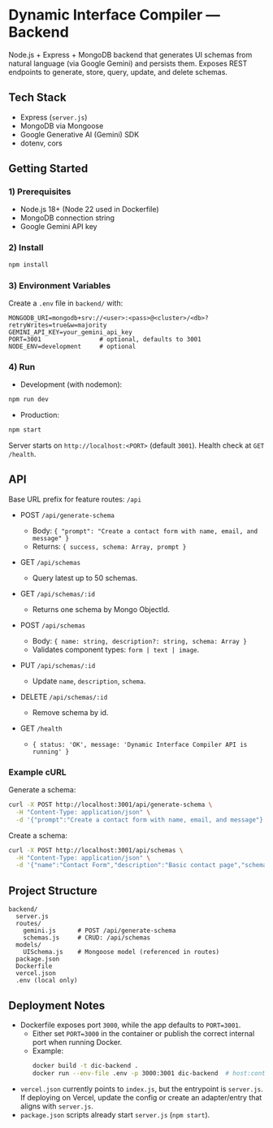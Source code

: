 # Dynamic Interface Compiler — Backend

Node.js + Express + MongoDB backend that generates UI schemas from natural language (via Google Gemini) and persists them. Exposes REST endpoints to generate, store, query, update, and delete schemas.

## Tech Stack
- Express (`server.js`)
- MongoDB via Mongoose
- Google Generative AI (Gemini) SDK
- dotenv, cors

## Getting Started

### 1) Prerequisites
- Node.js 18+ (Node 22 used in Dockerfile)
- MongoDB connection string
- Google Gemini API key

### 2) Install
```bash
npm install
```

### 3) Environment Variables
Create a `.env` file in `backend/` with:
```
MONGODB_URI=mongodb+srv://<user>:<pass>@<cluster>/<db>?retryWrites=true&w=majority
GEMINI_API_KEY=your_gemini_api_key
PORT=3001                # optional, defaults to 3001
NODE_ENV=development     # optional
```

### 4) Run
- Development (with nodemon):
```bash
npm run dev
```
- Production:
```bash
npm start
```
Server starts on `http://localhost:<PORT>` (default `3001`). Health check at `GET /health`.

## API
Base URL prefix for feature routes: `/api`

- POST `/api/generate-schema`
  - Body: `{ "prompt": "Create a contact form with name, email, and message" }`
  - Returns: `{ success, schema: Array, prompt }`

- GET `/api/schemas`
  - Query latest up to 50 schemas.

- GET `/api/schemas/:id`
  - Returns one schema by Mongo ObjectId.

- POST `/api/schemas`
  - Body: `{ name: string, description?: string, schema: Array }`
  - Validates component types: `form | text | image`.

- PUT `/api/schemas/:id`
  - Update `name`, `description`, `schema`.

- DELETE `/api/schemas/:id`
  - Remove schema by id.

- GET `/health`
  - `{ status: 'OK', message: 'Dynamic Interface Compiler API is running' }`

### Example cURL
Generate a schema:
```bash
curl -X POST http://localhost:3001/api/generate-schema \
  -H "Content-Type: application/json" \
  -d '{"prompt":"Create a contact form with name, email, and message"}'
```

Create a schema:
```bash
curl -X POST http://localhost:3001/api/schemas \
  -H "Content-Type: application/json" \
  -d '{"name":"Contact Form","description":"Basic contact page","schema":[{"type":"text","content":"Contact Us","variant":"h1"}]}'
```

## Project Structure
```
backend/
  server.js
  routes/
    gemini.js      # POST /api/generate-schema
    schemas.js     # CRUD: /api/schemas
  models/
    UISchema.js    # Mongoose model (referenced in routes)
  package.json
  Dockerfile
  vercel.json
  .env (local only)
```

## Deployment Notes
- Dockerfile exposes port `3000`, while the app defaults to `PORT=3001`.
  - Either set `PORT=3000` in the container or publish the correct internal port when running Docker.
  - Example:
    ```bash
    docker build -t dic-backend .
    docker run --env-file .env -p 3000:3001 dic-backend  # host:container
    ```
- `vercel.json` currently points to `index.js`, but the entrypoint is `server.js`. If deploying on Vercel, update the config or create an adapter/entry that aligns with `server.js`.
- `package.json` scripts already start `server.js` (`npm start`).


